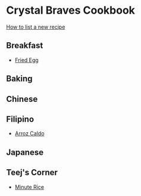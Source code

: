 Crystal Braves Cookbook
===========

[How to list a new recipe](howtolistanewrecipe/howto.md)

## Breakfast
* [Fried Egg](Breakfast/fried_egg.md)

## Baking


## Chinese


## Filipino
* [Arroz Caldo](Filipino/arrozcaldo.md)

## Japanese


## Teej's Corner
* [Minute Rice](Teej/minute_rice.md)
